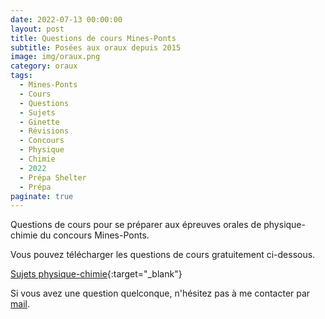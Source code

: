 ```yaml
---
date: 2022-07-13 00:00:00
layout: post
title: Questions de cours Mines-Ponts
subtitle: Posées aux oraux depuis 2015
image: img/oraux.png
category: oraux
tags:
  - Mines-Ponts
  - Cours
  - Questions
  - Sujets
  - Ginette
  - Révisions
  - Concours
  - Physique
  - Chimie
  - 2022
  - Prépa Shelter
  - Prépa
paginate: true
---
```


Questions de cours pour se préparer aux épreuves orales de physique-chimie du concours Mines-Ponts.

Vous pouvez télécharger les questions de cours gratuitement ci-dessous.

[Sujets physique-chimie](/assets/documents/outils/qdc-mines-ponts.pdf){:target="_blank"}

Si vous avez une question quelconque, n'hésitez pas à me contacter par [mail](https://www.prepashelter.com/contact/).
